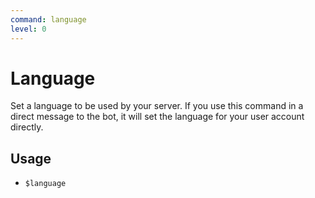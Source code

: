 ```yaml
---
command: language
level: 0
---
```


# Language

Set a language to be used by your server. If you use this command in a direct message to the bot, it will set the language for your user account directly.

## Usage

 - `$language`